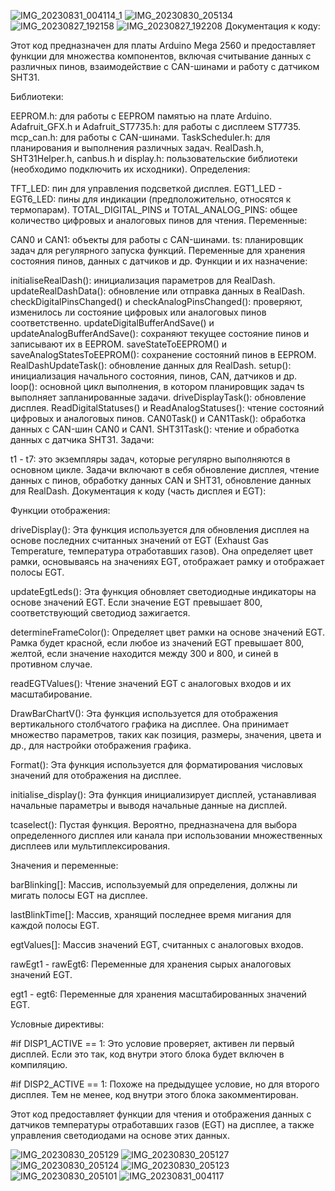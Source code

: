 ![IMG_20230831_004114_1](https://github.com/Ms3pro/CAN2/assets/133560006/51f11215-58cc-4a6e-8920-ac02111bddf5)
![IMG_20230830_205134](https://github.com/Ms3pro/CAN2/assets/133560006/bdf51859-0a73-49bc-b1eb-bf6bc82612b4)
![IMG_20230827_192158](https://github.com/Ms3pro/CAN2/assets/133560006/bcbfeb4f-cfbf-4dee-b15f-3496ad7325c1)
![IMG_20230827_192208](https://github.com/Ms3pro/CAN2/assets/133560006/6ca40ba6-2a82-4fdb-80f9-b733edd510f9)
Документация к коду:

Этот код предназначен для платы Arduino Mega 2560 и предоставляет функции для множества компонентов, включая считывание данных с различных пинов, взаимодействие с CAN-шинами и работу с датчиком SHT31.

Библиотеки:

EEPROM.h: для работы с EEPROM памятью на плате Arduino.
Adafruit_GFX.h и Adafruit_ST7735.h: для работы с дисплеем ST7735.
mcp_can.h: для работы с CAN-шинами.
TaskScheduler.h: для планирования и выполнения различных задач.
RealDash.h, SHT31Helper.h, canbus.h и display.h: пользовательские библиотеки (необходимо подключить их исходники).
Определения:

TFT_LED: пин для управления подсветкой дисплея.
EGT1_LED - EGT6_LED: пины для индикации (предположительно, относятся к термопарам).
TOTAL_DIGITAL_PINS и TOTAL_ANALOG_PINS: общее количество цифровых и аналоговых пинов для чтения.
Переменные:

CAN0 и CAN1: объекты для работы с CAN-шинами.
ts: планировщик задач для регулярного запуска функций.
Переменные для хранения состояния пинов, данных с датчиков и др.
Функции и их назначение:

initialiseRealDash(): инициализация параметров для RealDash.
updateRealDashData(): обновление или отправка данных в RealDash.
checkDigitalPinsChanged() и checkAnalogPinsChanged(): проверяют, изменилось ли состояние цифровых или аналоговых пинов соответственно.
updateDigitalBufferAndSave() и updateAnalogBufferAndSave(): сохраняют текущее состояние пинов и записывают их в EEPROM.
saveStateToEEPROM() и saveAnalogStatesToEEPROM(): сохранение состояний пинов в EEPROM.
RealDashUpdateTask(): обновление данных для RealDash.
setup(): инициализация начального состояния, пинов, CAN, датчиков и др.
loop(): основной цикл выполнения, в котором планировщик задач ts выполняет запланированные задачи.
driveDisplayTask(): обновление дисплея.
ReadDigitalStatuses() и ReadAnalogStatuses(): чтение состояний цифровых и аналоговых пинов.
CAN0Task() и CAN1Task(): обработка данных с CAN-шин CAN0 и CAN1.
SHT31Task(): чтение и обработка данных с датчика SHT31.
Задачи:

t1 - t7: это экземпляры задач, которые регулярно выполняются в основном цикле. Задачи включают в себя обновление дисплея, чтение данных с пинов, обработку данных CAN и SHT31, обновление данных для RealDash.
Документация к коду (часть дисплея и EGT):

Функции отображения:

driveDisplay(): Эта функция используется для обновления дисплея на основе последних считанных значений от EGT (Exhaust Gas Temperature, температура отработавших газов). Она определяет цвет рамки, основываясь на значениях EGT, отображает рамку и отображает полосы EGT.

updateEgtLeds(): Эта функция обновляет светодиодные индикаторы на основе значений EGT. Если значение EGT превышает 800, соответствующий светодиод зажигается.

determineFrameColor(): Определяет цвет рамки на основе значений EGT. Рамка будет красной, если любое из значений EGT превышает 800, желтой, если значение находится между 300 и 800, и синей в противном случае.

readEGTValues(): Чтение значений EGT с аналоговых входов и их масштабирование.

DrawBarChartV(): Эта функция используется для отображения вертикального столбчатого графика на дисплее. Она принимает множество параметров, таких как позиция, размеры, значения, цвета и др., для настройки отображения графика.

Format(): Эта функция используется для форматирования числовых значений для отображения на дисплее.

initialise_display(): Эта функция инициализирует дисплей, устанавливая начальные параметры и выводя начальные данные на дисплей.

tcaselect(): Пустая функция. Вероятно, предназначена для выбора определенного дисплея или канала при использовании множественных дисплеев или мультиплексирования.

Значения и переменные:

barBlinking[]: Массив, используемый для определения, должны ли мигать полосы EGT на дисплее.

lastBlinkTime[]: Массив, хранящий последнее время мигания для каждой полосы EGT.

egtValues[]: Массив значений EGT, считанных с аналоговых входов.

rawEgt1 - rawEgt6: Переменные для хранения сырых аналоговых значений EGT.

egt1 - egt6: Переменные для хранения масштабированных значений EGT.

Условные директивы:

#if DISP1_ACTIVE == 1: Это условие проверяет, активен ли первый дисплей. Если это так, код внутри этого блока будет включен в компиляцию.

#if DISP2_ACTIVE == 1: Похоже на предыдущее условие, но для второго дисплея. Тем не менее, код внутри этого блока закомментирован.

Этот код предоставляет функции для чтения и отображения данных с датчиков температуры отработавших газов (EGT) на дисплее, а также управления светодиодами на основе этих данных.

![IMG_20230830_205129](https://github.com/Ms3pro/CAN2/assets/133560006/810cc9db-df73-40b5-afbe-ef9d334ac109)
![IMG_20230830_205127](https://github.com/Ms3pro/CAN2/assets/133560006/d7d8d79e-3ffc-4c60-9a35-a89526c2d889)
![IMG_20230830_205124](https://github.com/Ms3pro/CAN2/assets/133560006/b210969e-0e7d-40a9-ba30-7bb43334976f)
![IMG_20230830_205123](https://github.com/Ms3pro/CAN2/assets/133560006/ffae4b4a-7c8b-4f5b-bd7d-a4b9dbfdec65)
![IMG_20230830_205101](https://github.com/Ms3pro/CAN2/assets/133560006/2ca85683-e66f-4966-8eba-64967d23d024)
![IMG_20230831_004117](https://github.com/Ms3pro/CAN2/assets/133560006/74515340-0c72-487b-9aa4-d26c99a698fe)
